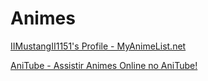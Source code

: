 # Animes

[IIMustangII1151's Profile - MyAnimeList.net](https://myanimelist.net/profile/IIMustangII1151)

[AniTube - Assistir Animes Online no AniTube!](https://www.anitube.site/)
